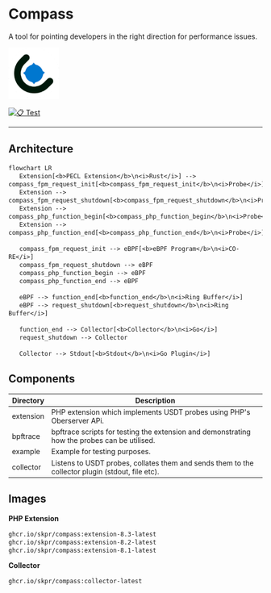 Compass
=======

A tool for pointing developers in the right direction for performance issues.

<img src="/logo.png" width="100">

[![📋 Test](https://github.com/skpr/compass/actions/workflows/test_main.yml/badge.svg)](https://github.com/skpr/compass/actions/workflows/test_main.yml)

----

## Architecture

```mermaid
flowchart LR
   Extension[<b>PECL Extension</b>\n<i>Rust</i>] --> compass_fpm_request_init[<b>compass_fpm_request_init</b>\n<i>Probe</i>]
   Extension --> compass_fpm_request_shutdown[<b>compass_fpm_request_shutdown</b>\n<i>Probe</i>]
   Extension --> compass_php_function_begin[<b>compass_php_function_begin</b>\n<i>Probe</i>]
   Extension --> compass_php_function_end[<b>compass_php_function_end</b>\n<i>Probe</i>]

   compass_fpm_request_init --> eBPF[<b>eBPF Program</b>\n<i>CO-RE</i>]
   compass_fpm_request_shutdown --> eBPF
   compass_php_function_begin --> eBPF
   compass_php_function_end --> eBPF

   eBPF --> function_end[<b>function_end</b>\n<i>Ring Buffer</i>]
   eBPF --> request_shutdown[<b>request_shutdown</b>\n<i>Ring Buffer</i>]

   function_end --> Collector[<b>Collector</b>\n<i>Go</i>]
   request_shutdown --> Collector

   Collector --> Stdout[<b>Stdout</b>\n<i>Go Plugin</i>]
```

## Components

| Directory | Description                                                                                      |
|-----------|--------------------------------------------------------------------------------------------------|
| extension | PHP extension which implements USDT probes using PHP's Oberserver APi.                           |
| bpftrace  | bpftrace scripts for testing the extension and demonstrating how the probes can be utilised.     |
| example   | Example for testing purposes.                                                                    |
| collector | Listens to USDT probes, collates them and sends them to the collector plugin (stdout, file etc). |

## Images

**PHP Extension**

```
ghcr.io/skpr/compass:extension-8.3-latest
ghcr.io/skpr/compass:extension-8.2-latest
ghcr.io/skpr/compass:extension-8.1-latest
```

**Collector**

```
ghcr.io/skpr/compass:collector-latest
```
